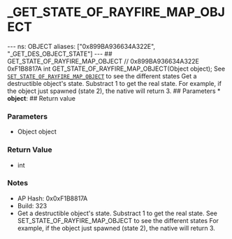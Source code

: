 # _GET_STATE_OF_RAYFIRE_MAP_OBJECT

--- ns: OBJECT aliases: ["0x899BA936634A322E", "_GET_DES_OBJECT_STATE"] --- ## GET_STATE_OF_RAYFIRE_MAP_OBJECT  // 0x899BA936634A322E 0xF1B8817A int GET_STATE_OF_RAYFIRE_MAP_OBJECT(Object object);  See [`SET_STATE_OF_RAYFIRE_MAP_OBJECT`](#_0x5C29F698D404C5E1) to see the different states  Get a destructible object's state. Substract 1 to get the real state. For example, if the object just spawned (state 2), the native will return 3.  ## Parameters * **object**:  ## Return value

### Parameters
* Object object

### Return Value
* int

### Notes
* AP Hash: 0x0xF1B8817A
* Build: 323
* Get a destructible object's state.
Substract 1 to get the real state.
See SET_STATE_OF_RAYFIRE_MAP_OBJECT to see the different states
For example, if the object just spawned (state 2), the native will return 3.

